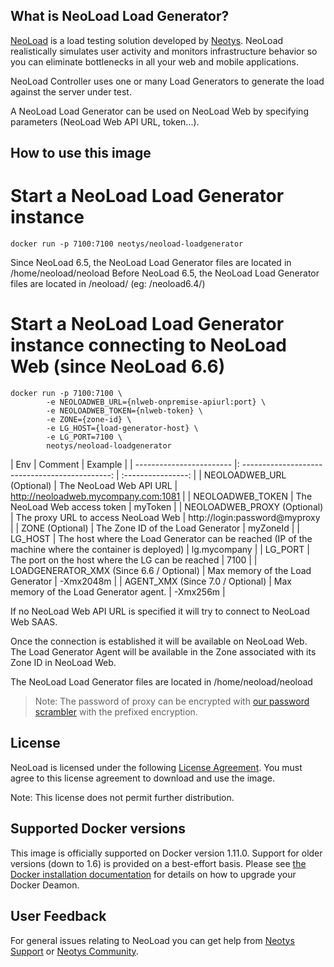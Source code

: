 What is NeoLoad Load Generator?
--------------------------
[NeoLoad](https://www.neotys.com/neoload/overview) is a load testing solution developed by [Neotys](https://www.neotys.com). NeoLoad realistically simulates user activity and monitors infrastructure behavior so you can eliminate bottlenecks in all your web and mobile applications.

NeoLoad Controller uses one or many Load Generators to generate the load against the server under test.

A NeoLoad Load Generator can be used on NeoLoad Web by specifying parameters (NeoLoad Web API URL, token...).

How to use this image
--------------------------
Start a NeoLoad Load Generator instance
=================

    docker run -p 7100:7100 neotys/neoload-loadgenerator

Since NeoLoad 6.5, the NeoLoad Load Generator files are located in /home/neoload/neoload
Before NeoLoad 6.5, the NeoLoad Load Generator files are located in /neoload<VERSION>/ (eg: /neoload6.4/)

Start a NeoLoad Load Generator instance connecting to NeoLoad Web (since NeoLoad 6.6)
=================

    docker run -p 7100:7100 \
            -e NEOLOADWEB_URL={nlweb-onpremise-apiurl:port} \
            -e NEOLOADWEB_TOKEN={nlweb-token} \
            -e ZONE={zone-id} \
            -e LG_HOST={load-generator-host} \
            -e LG_PORT=7100 \
            neotys/neoload-loadgenerator


| Env | Comment | Example |
| ------------------------ |: ---------------------------------------------: | :----------------: |
| NEOLOADWEB_URL (Optional) | The NeoLoad Web API URL | http://neoloadweb.mycompany.com:1081 |
| NEOLOADWEB_TOKEN | The NeoLoad Web access token | myToken |
| NEOLOADWEB_PROXY (Optional) | The proxy URL to access NeoLoad Web | http://login:password@myproxy |
| ZONE (Optional) | The Zone ID of the Load Generator | myZoneId |
| LG_HOST | The host where the Load Generator can be reached (IP of the machine where the container is deployed) | lg.mycompany |
| LG_PORT | The port on the host where the LG can be reached | 7100 |
| LOADGENERATOR_XMX (Since 6.6 / Optional) | Max memory of the Load Generator | -Xmx2048m |
| AGENT_XMX (Since 7.0 / Optional) | Max memory of the Load Generator agent. | -Xmx256m |

If no NeoLoad Web API URL is specified it will try to connect to NeoLoad Web SAAS.


Once the connection is established it will be available on NeoLoad Web.
The Load Generator Agent will be available in the Zone associated with its Zone ID in NeoLoad Web.

The NeoLoad Load Generator files are located in /home/neoload/neoload

> Note: The password of proxy can be encrypted with [our password scrambler](https://www.neotys.com/documents/doc/neoload/latest/#6418.htm) with the prefixed encryption.


License
---------
NeoLoad is licensed under the following [License Agreement](https://www.neotys.com/documents/legal/eula/neoload/eula_en.html). You must agree to this license agreement to download and use the image.

Note: This license does not permit further distribution.

Supported Docker versions
--------------------------------
This image is officially supported on Docker version 1.11.0.
Support for older versions (down to 1.6) is provided on a best-effort basis.
Please see [the Docker installation documentation](https://docs.docker.com/installation/) for details on how to upgrade your Docker Deamon.

User Feedback
------------------
For general issues relating to NeoLoad you can get help from [Neotys Support](https://www.neotys.com/community/?from=%2Faccountarea%2Fcasecreate.php) or [Neotys Community](http://answers.neotys.com/).